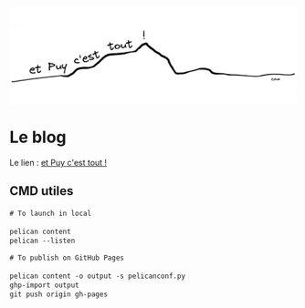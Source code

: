 ![](https://github.com/CamClrt/et-Puy-c-est-tout/blob/main/content/assets/images/blog_cover.jpg "Blog cover")

# Le blog

Le lien : [et Puy c'est tout !](https://camclrt.github.io/et-Puy-c-est-tout/ "et Puy c'est tout !")

## CMD utiles

````
# To launch in local

pelican content
pelican --listen
````

```
# To publish on GitHub Pages

pelican content -o output -s pelicanconf.py
ghp-import output
git push origin gh-pages
```
